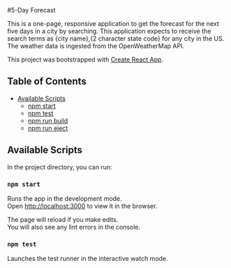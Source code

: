 #5-Day Forecast

This is a one-page, responsive application to get the forecast for the next five days in a city by searching. This application expects to receive the search terms as {city name},{2 character state code} for any city in the US. The weather data is ingested from the OpenWeatherMap API. 

This project was bootstrapped with [Create React App](https://github.com/facebookincubator/create-react-app).



## Table of Contents


- [Available Scripts](#available-scripts)
  - [npm start](#npm-start)
  - [npm test](#npm-test)
  - [npm run build](#npm-run-build)
  - [npm run eject](#npm-run-eject)




## Available Scripts

In the project directory, you can run:

### `npm start`

Runs the app in the development mode.<br>
Open [http://localhost:3000](http://localhost:3000) to view it in the browser.

The page will reload if you make edits.<br>
You will also see any lint errors in the console.

### `npm test`

Launches the test runner in the interactive watch mode.<br>

